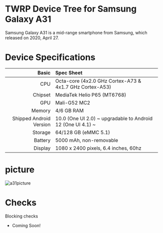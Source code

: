 # TWRP Device Tree for Samsung Galaxy A31

Samsung Galaxy A31 is a mid-range smartphone from Samsung, which released on 2020, April 27.

# Device Specifications
Basic   | Spec Sheet
-------:|:-------------------------
CPU     | Octa-core (4x2.0 GHz Cortex-A73 & 4x1.7 GHz Cortex-A53)
Chipset | MediaTek Helio P65 (MT6768)
GPU     | Mali-G52 MC2
Memory  | 4/6 GB RAM
Shipped Android Version | 10.0 (One UI 2.0) ~ upgradable to Android 12 (One UI 4.1) ~
Storage | 64/128 GB (eMMC 5.1)
Battery | 5000 mAh, non-removable
Display | 1080 x 2400 pixels, 6.4 inches, 60hz

# picture
![a31picture](https://github.com/user-attachments/assets/e231a6d1-5d62-4424-bf66-b9810fd50c29)

# Checks
Blocking checks
- Coming Soon!
